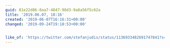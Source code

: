 ```yaml
---
guid: 81e22d86-8aa7-4847-98d3-9a8a56f5c62a
title: '2019.06.07, 18:16'
created: '2019-06-07T16:16:31+00:00'
changed: '2019-09-24T19:18:53+00:00'


like_of: 'https://twitter.com/stefanjudis/status/1136933482691747841?s=19'
---
```


